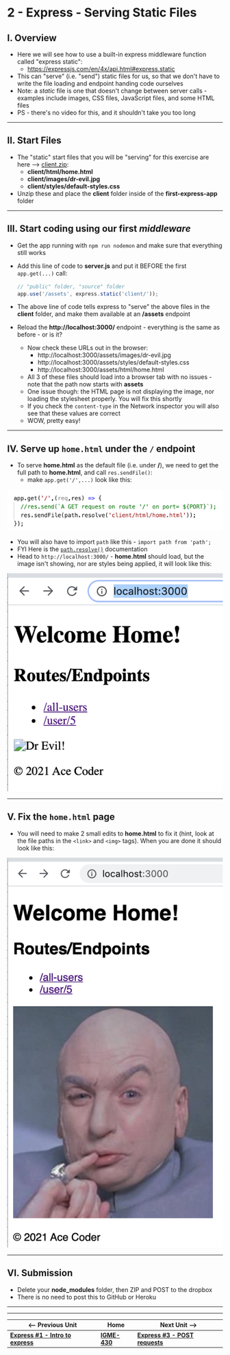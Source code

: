 # 2 - Express - Serving Static Files

## I. Overview
 - Here we will see how to use a built-in express middleware function called "express static":
   - https://expressjs.com/en/4x/api.html#express.static
 - This can "serve" (i.e. "send") static files for us, so that we don't have to write the file loading and endpoint handing code ourselves
 - Note: a *static* file is one that doesn't change between server calls - examples include images, CSS files, JavaScript files, and some HTML files
 - PS - there's no video for this, and it shouldn't take you too long

<hr>

## II. Start Files

- The "static" start files that you will be "serving" for this exercise are here --> [client.zip](_files/client.zip):
  - **client/html/home.html**
  - **client/images/dr-evil.jpg**
  - **client/styles/default-styles.css**
- Unzip these and place the **client** folder inside of the **first-express-app** folder

<hr>

## III. Start coding using our first *middleware*
- Get the app running with `npm run nodemon` and make sure that everything still works
- Add this line of code to **server.js** and put it BEFORE  the first `app.get(...)` call:
  
  ```js
  // "public" folder, "source" folder
  app.use('/assets', express.static('client/'));
  ```

- The above line of code tells express to "serve" the above files in the **client** folder, and make them available at an **/assets** endpoint
- Reload the **http://localhost:3000/** endpoint - everything is the same as before - or is it?
  - Now check these URLs out in the browser:
    - http://localhost:3000/assets/images/dr-evil.jpg
    - http://localhost:3000/assets/styles/default-styles.css
    - http://localhost:3000/assets/html/home.html
  - All 3 of these files should load into a browser tab with no issues - note that the path now starts with **assets**
  - One issue though: the HTML page is not displaying the image, nor loading the stylesheet properly. You will fix this shortly
  - If you check the `content-type` in the Network inspector you will also see that these values are correct
  - WOW, pretty easy!

<hr>

## IV. Serve up `home.html` under the `/` endpoint

- To serve **home.html** as the default file (i.e. under **/**), we need to get the full path to **home.html**, and call `res.sendFile()`:
  - make `app.get('/',...)` look like this:

![screenshot](_images/express-3.png)

- You will also have to import `path` like this - `import path from 'path';`
- FYI Here is the [`path.resolve()`](https://nodejs.org/api/path.html#pathresolvepaths) documentation
- Head to `http://localhost:3000/` - **home.html** should load, but the image isn't showing, nor are styles being applied, it will look like this:


![screenshot](_images/express-4.png)

<hr>

## V. Fix the `home.html` page

- You will need to make 2 small edits to **home.html** to fix it (hint, look at the file paths in the `<link>` and `<img>` tags). When you are done it should look like this:

![screenshot](_images/express-5.png)

<hr>

## VI. Submission

- Delete your **node_modules** folder, then ZIP and POST to the dropbox
- There is no need to post this to GitHub or Heroku


<hr><hr>

| <-- Previous Unit | Home | Next Unit -->
| --- | --- | --- 
|   [**Express #1 - Intro to express**](1-express-intro.md) |  [**IGME-430**](../README.md) | [**Express #3 - POST requests**](3-express-post-requests.md)
